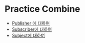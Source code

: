 # Practice Combine

* [Publisher 에 대하여](https://github.com/Brandnew-one/Practice-Combine/blob/master/Document/Publisher%206a0382eba4364503bd5ac5dd98d73070.md)
* [Subscriber에 대하여](https://github.com/Brandnew-one/Practice-Combine/blob/master/Document/Subscriber%20b097f9a4143c43c38ba9b01a4bd9b95a.md)
* [Subject에 대하여](https://github.com/Brandnew-one/Practice-Combine/blob/master/Document/Subject%208d25598d3927474997e35da285a857ee.md)

